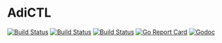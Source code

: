 # AdiCTL
[![Build Status](https://travis-ci.com/jorgechato/acictl.svg?token=x3vLcsQVEzf1kfJyx1Uv&branch=master)](https://travis-ci.com/jorgechato/acictl)
[![Build Status](https://sonarcloud.io/api/project_badges/measure?project=com.adidas.acictl&metric=coverage)](https://sonarcloud.io/dashboard?id=com.adidas.acictl)
[![Build Status](https://sonarcloud.io/api/project_badges/measure?project=com.adidas.acictl&metric=alert_status)](https://sonarcloud.io/dashboard?id=com.adidas.acictl)
[![Go Report Card](https://goreportcard.com/badge/github.com/adidas/adictl)](https://goreportcard.com/report/github.com/adidas/adictl)
[![Godoc](https://img.shields.io/badge/go-documentation-blue.svg)](https://godoc.org/github.com/adidas/adictl)
